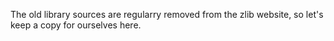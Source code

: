 The old library sources are regularry removed from the zlib website, so let's keep a copy for ourselves here.

